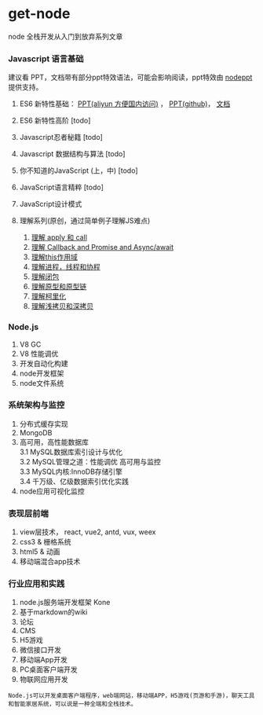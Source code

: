 # get-node
node 全栈开发从入门到放弃系列文章

### Javascript 语言基础
建议看 PPT，文档带有部分ppt特效语法，可能会影响阅读，ppt特效由 [nodeppt](https://github.com/daviscai/nodePPT) 提供支持。

1. ES6 新特性基础：  [PPT(aliyun 方便国内访问)](http://ppt.wenzzz.com/node/es6_base/) ， [PPT(github)](https://daviscai.github.io/es6_base/)， [文档](https://github.com/daviscai/get-node/blob/master/es6_base/es6.base.md)   

2. ES6 新特性高阶 [todo]  

3. Javascript忍者秘籍 [todo]

4. Javascript 数据结构与算法 [todo]    

5. 你不知道的JavaScript (上，中) [todo]  

6. JavaScript语言精粹 [todo]

7. JavaScript设计模式

8. 理解系列(原创，通过简单例子理解JS难点)
    1. [理解 apply 和 call](https://github.com/daviscai/get-node/blob/master/understand/js_apply_call.md)
    2. [理解 Callback and Promise and Async/await](https://github.com/daviscai/get-node/blob/master/understand/js_callback_promise_async.md)
    3. [理解this作用域](https://github.com/daviscai/get-node/blob/master/understand/js_this.md)  
    4. [理解进程，线程和协程](https://github.com/daviscai/get-node/blob/master/understand/js_thread.md)
    5. [理解闭包](https://github.com/daviscai/get-node/blob/master/understand/js_closure.md)
    6. [理解原型和原型链](https://github.com/daviscai/get-node/blob/master/understand/js_prototype.md)
    7. [理解柯里化](https://github.com/daviscai/get-node/blob/master/understand/js_curry.md)
    8. [理解浅拷贝和深拷贝](https://github.com/daviscai/get-node/blob/master/understand/js_deepcopy.md)


### Node.js
1. V8 GC
2. V8 性能调优
3. 开发自动化构建
4. node开发框架
5. node文件系统

### 系统架构与监控
1. 分布式缓存实现
2. MongoDB
3. 高可用，高性能数据库  
    3.1 MySQL数据库索引设计与优化  
    3.2 MySQL管理之道：性能调优 高可用与监控  
    3.3 MySQL内核:InnoDB存储引擎  
    3.4 千万级、亿级数据索引优化实践
4. node应用可视化监控

### 表现层前端
1. view层技术， react, vue2, antd, vux, weex
2. css3 & 栅格系统
3. html5 & 动画
4. 移动端混合app技术

### 行业应用和实践
1. node.js服务端开发框架 Kone
2. 基于markdown的wiki
3. 论坛
4. CMS
5. H5游戏
6. 微信接口开发
7. 移动端App开发
8. PC桌面客户端开发
9. 物联网应用开发


`Node.js可以开发桌面客户端程序，web端网站，移动端APP，H5游戏(页游和手游)，聊天工具和智能家居系统，可以说是一种全端和全栈技术。`
